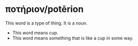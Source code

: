 # ποτήριον/potērion
This word is a type of thing. It is a noun.
* This word means cup.
* This word means something that is like a cup in some way.
